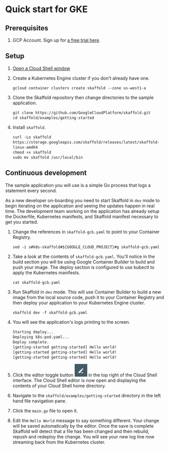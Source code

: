 # Quick start for GKE

## Prerequisites

1. GCP Account. Sign up for [a free trial here](https://console.cloud.google.com/freetrial).

## Setup

1. [Open a Cloud Shell window](https://console.cloud.google.com/cloudshell/open)

1. Create a Kubernetes Engine cluster if you don't already have one.

    ```shell
    gcloud container clusters create skaffold --zone us-west1-a
    ```

1. Clone the Skaffold repository then change directories to the sample application.

    ```shell
    git clone https://github.com/GoogleCloudPlatform/skaffold.git
    cd skaffold/examples/getting-started
    ```
1. Install `skaffold`.

    ```shell
    curl -Lo skaffold https://storage.googleapis.com/skaffold/releases/latest/skaffold-linux-amd64
    chmod +x skaffold
    sudo mv skaffold /usr/local/bin
    ```

## Continuous development
The sample application you will use is a simple Go process that logs a statement every second.

As a new developer on-boarding you need to start Skaffold in `dev` mode to begin iterating
on the application and seeing the updates happen in real time. The development team working on the application
has already setup the Dockerfile, Kubernetes manifests, and Skaffold manifest necessary to get you started.

1. Change the references in `skaffold-gcb.yaml` to point to your Container Registry.

    ```shell
    sed -i s#k8s-skaffold#${GOOGLE_CLOUD_PROJECT}#g skaffold-gcb.yaml
    ```

1. Take a look at the contents of `skaffold-gcb.yaml`. You'll notice in the build section you will be using Google Container Builder to build
   and push your image. The deploy section is configured to use kubectl to apply the Kubernetes manifests.
   
   ```shell
   cat skaffold-gcb.yaml
   ```

1. Run Skaffold in `dev` mode. This will use Container Builder to build a new image from the local source code,
   push it to your Container Registry and then deploy your application to your Kubernetes Engine cluster.

    ```shell
    skaffold dev -f skaffold-gcb.yaml
    ```
1. You will see the application's logs printing to the screen.

    ```shell
    Starting deploy...
    Deploying k8s-pod.yaml...
    Deploy complete.
    [getting-started getting-started] Hello world!
    [getting-started getting-started] Hello world!
    [getting-started getting-started] Hello world!
    ```
 
1. Click the editor toggle button ![editor button](img/gcp-quickstart/cloud-shell-editor.png) in the top right of the Cloud Shell interface.
   The Cloud Shell editor is now open and displaying the contents of your Cloud Shell home directory.

1. Navigate to the `skaffold/examples/getting-started` directory in the left hand file navigation pane.

1. Click the `main.go` file to open it. 

1. Edit the `Hello World` message to say something different. Your change will be saved automatically by the editor.
   Once the save is complete Skaffold will detect that a file has been changed and then
   rebuild, repush and redeploy the change. You will see your new log line now streaming back from the Kubernetes cluster.
